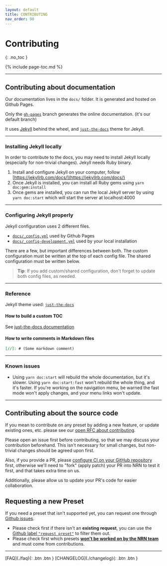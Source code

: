 ```yaml
---
layout: default
title: CONTRIBUTING
nav_order: 90
---
```


# Contributing
{: .no_toc }

{% include page-toc.md %}

---

## Contributing about documentation

Our documentation lives in the `docs/` folder. It is generated and hosted on Github Pages.

Only the [`gh-pages`](https://github.com/UnlyEd/next-right-now/tree/gh-pages) branch generates the online documentation. (it's our default branch)

It uses [Jekyll](https://jekyllrb.com/) behind the wheel, and [`just-the-docs`](https://pmarsceill.github.io/just-the-docs/) theme for Jekyll.

---

### Installing Jekyll locally

In order to contribute to the docs, you may need to install Jekyll locally (especially for non-trivial changes).
Jekyll needs Ruby binary.

1. Install and configure Jekyll on your computer, follow [https://jekyllrb.com/docs/](https://jekyllrb.com/docs/)
1. Once Jekyll is installed, you can install all Ruby gems using `yarn doc:gem:install`
1. Once gems are installed, you can run the local Jekyll server by using `yarn doc:start` which will start the server at localhost:4000

---

### Configuring Jekyll properly

Jekyll configuration uses 2 different files.
- [`docs/_config.yml`](docs/_config.yml) used by Github Pages
- [`docs/_config-development.yml`](docs/_config-development.yml) used by your local installation

There are a few, but important differences between both. The custom configuration must be written at the top of each config file.
The shared configuration must be written below.

> **Tip**: If you add custom/shared configuration, don't forget to update both config files, as needed.

---

### Reference

Jekyll theme used: [`just-the-docs`](https://pmarsceill.github.io/just-the-docs/)

#### How to build a custom TOC

See [just-the-docs documentation](https://pmarsceill.github.io/just-the-docs/docs/navigation-structure/#in-page-navigation-with-table-of-contents)

#### How to write comments in Markdown files

```md
[//]: # (Some markdown comment)
```

---

### Known issues

- Using `yarn doc:start` will rebuild the whole documentation, but it's slower. Using `yarn doc:start:fast` won't rebuild the whole thing, and it's faster.
  If you're working on the navigation menu, be warned the fast mode won't apply changes, and your menu links won't update.

---

## Contributing about the source code

If you mean to contribute on any preset by adding a new feature, or update existing ones, etc. please see our [open RFC about contributing](https://github.com/UnlyEd/next-right-now/issues/57).

Please open an issue first before contributing, so that we may discuss your contribution beforehand.
This isn't necessary for small changes, but non-trivial changes should be agreed upon first.

Also, if you provide a PR, please [configure CI on your GitHub repository](./guides/ci-cd/setup-github-actions.html) first, otherwise we'll need to "fork" (apply patch) your PR into NRN to test it first, and that takes extra time on us.

Additionally, please allow us to update your PR's code for easier collaboration.

## Requesting a new Preset

If you need a preset that isn't supported yet, you can request one through [Github issues](https://github.com/UnlyEd/next-right-now/issues/new).

- Please check first if there isn't an **existing request**, you can use the [Github label `"request preset"`](https://github.com/UnlyEd/next-right-now/issues?q=is%3Aopen+is%3Aissue+label%3A%22request+preset%22) to filter them out.
- Please check first which presets [**won't be worked on by the NRN team**](./concepts/presets.html#which-presets-arent-being-considered) and must come from contributions.

---

<div class="pagination-section space-even">
    <span class="fs-4" markdown="1">
    [FAQ](./faq){: .btn .btn }
    </span>
    <span class="fs-4" markdown="1">
    [CHANGELOG](./changelog){: .btn .btn }
    </span>
</div>

